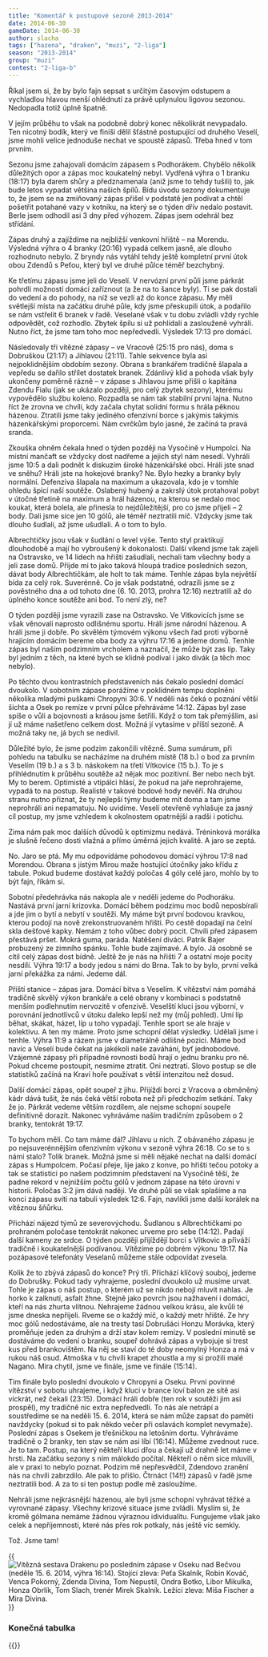 ```yaml
---
title: "Komentář k postupové sezoně 2013-2014"
date: 2014-06-30
gameDate: 2014-06-30
author: slacha
tags: ["hazena", "draken", "muzi", "2-liga"]
season: "2013-2014"
group: "muzi"
contest: "2-liga-b"
---
```


Říkal jsem si, že by bylo fajn sepsat s určitým časovým odstupem a vychladlou hlavou menší ohlédnutí za právě uplynulou ligovou sezonou. Nedopadla totiž úplně špatně.

V jejím průběhu to však na podobně dobrý konec několikrát nevypadalo. Ten nicotný bodík, který ve finiši dělil šťástné postupující od druhého Veselí, jsme mohli velice jednoduše nechat ve spoustě zápasů. Třeba hned v tom prvním.

Sezonu jsme zahajovali domácím zápasem s Podhorákem. Chybělo několik důležitých opor a zápas moc koukatelný nebyl. Vydřená výhra o 1 branku (18:17) byla darem shůry a předznamenala (aniž jsme to tehdy tušili) to, jak bude letos vypadat většina našich špílů. Bídu úvodu sezony dokumentuje to, že jsem se na zmiňovaný zápas přišel v podstatě jen podívat a chtěl pošetřit potahané vazy v kotníku, na který se o týden dřív nedalo postavit. Berle jsem odhodil asi 3 dny před výhozem. Zápas jsem odehrál bez střídání.

Zápas druhý a zajíždíme na nejbližší venkovní hřiště – na Morendu. Výsledná výhra o 4 branky (20:16) vypadá celkem jasně, ale dlouho rozhodnuto nebylo. Z bryndy nás vytáhl tehdy ještě kompletní první útok obou Zdendů s Peťou, který byl ve druhé půlce téměř bezchybný.

Ke třetímu zápasu jsme jeli do Veselí. V nervózní první půli jsme párkrát pohrdli možností domácí zaříznout (a že na to šance byly). Ti se pak dostali do vedení a do pohody, na níž se vezli až do konce zápasu. My měli světlejší místa na začátku druhé půle, kdy jsme přeskupili útok, a podařilo se nám vstřelit 6 branek v řadě. Veselané však v tu dobu zvládli vždy rychle odpovědět, což rozhodlo. Zbytek špílu si už pohlídali a zaslouženě vyhráli. Nutno říct, že jsme tam toho moc nepředvedli. Výsledek 17:13 pro domácí.

Následovaly tři vítězné zápasy – ve Vracově (25:15 pro nás), doma s Dobruškou (21:17) a Jihlavou (21:11). Tahle sekvence byla asi nejpoklidnějším obdobím sezony. Obrana s brankářem tradičně šlapala a vepředu se dařilo střílet dostatek branek. Zdánlivý klid a pohoda však byly ukončeny poměrně rázně – v zápase s Jihlavou jsme přišli o kapitána Zdendu Fialu (jak se ukázalo později, pro celý zbytek sezony), kterému vypovědělo službu koleno. Rozpadla se nám tak stabilní první lajna. Nutno říct že zrovna ve chvíli, kdy začala chytat solidní formu s hrála pěknou házenou. Ztratili jsme taky jediného ofenzivní borce s jakýmis takýmis házenkářskými proporcemi. Nám cvrčkům bylo jasné, že začíná ta pravá sranda.

Zkouška ohněm čekala hned o týden později na Vysočině v Humpolci. Na místní mančaft se vždycky dost nadřeme a jejich styl nám nesedí. Vyhráli jsme 10:5 a dali podnět k diskuzím široké házenkářské obci. Hráli jste snad ve sněhu? Hráli jste na hokejové branky? Ne. Bylo hezky a branky byly normální. Defenziva šlapala na maximum a ukazovala, kdo je v tomhle ohledu špicí naší soutěže. Oslabený hubený a zakrslý útok protahoval pobyt v útočné třetině na maximum a hrál házenou, na kterou se nedalo moc koukat, která bolela, ale přinesla to nejdůležitější, pro co jsme přijeli – 2 body. Dali jsme sice jen 10 gólů, ale téměř neztratili míč. Vždycky jsme tak dlouho šudlali, až jsme ušudlali. A o tom to bylo.

Albrechtičky jsou však v šudlání o level výše. Tento styl praktikují dlouhodobě a mají ho vybroušený k dokonalosti. Další víkend jsme tak zajeli na Ostravsko, ve 14 lidech na hřišti zašudlali, nechali tam všechny body a jeli zase domů. Přijde mi to jako taková hloupá tradice posledních sezon, dávat body Albrechtičkám, ale holt to tak máme. Tenhle zápas byla největší bída za celý rok. Suverénně. Co je však podstatné, odrazili jsme se z pověstného dna a od tohoto dne (6. 10. 2013, prohra 12:16) neztratili až do úplného konce soutěže ani bod. To není zlý, ne?

O týden později jsme vyrazili zase na Ostravsko. Ve Vítkovicích jsme se však věnovali naprosto odlišnému sportu. Hráli jsme národní házenou. A hráli jsme ji dobře. Po skvělém týmovém výkonu všech řad proti výborně hrajícím domácím bereme oba body za výhru 17:16 a jedeme domů. Tenhle zápas byl naším podzimním vrcholem a naznačil, že může být zas líp. Taky byl jedním z těch, na které bych se klidně podíval i jako divák (a těch moc nebylo).

Po těchto dvou kontrastních představeních nás čekalo poslední domácí dvoukolo. V sobotním zápase porážíme v poklidném tempu doplněni několika mladými puškami Chropyni 30:6. V neděli nás čeká o poznání větší šichta a Osek po remíze v první půlce přehráváme 14:12. Zápas byl zase spíše o vůli a bojovnosti a krásou jsme šetřili. Když o tom tak přemýšlím, asi jí už máme našetřeno celkem dost. Možná jí vytasíme v příští sezoně. A možná taky ne, já bych se nedivil.

Důležité bylo, že jsme podzim zakončili vítězně. Suma sumárum, při pohledu na tabulku se nacházíme na druhém místě (18 b.) o bod za prvním Veselím (19 b.) a s 3 b. náskokem na třetí Vítkovice (15 b.). To je s přihlédnutím k průběhu soutěže až nějak moc pozitivní. Ber nebo nech být. My to berem. Optimisté a vtipálci hlásí, že pokud na jaře neprohrajeme, vypadá to na postup. Realisté v takové bodové hody nevěří. Na druhou stranu nutno přiznat, že ty nejlepší týmy budeme mít doma a tam jsme neprohráli ani nepamatuju. No uvidíme. Veselí otevřeně vyhlašuje za jasný cíl postup, my jsme vzhledem k okolnostem opatrnější a radši i potichu.

Zima nám pak moc dalších důvodů k optimizmu nedává. Tréninková morálka je slušně řečeno dosti vlažná a přímo úměrná jejich kvalitě. A jaro se zeptá.

No. Jaro se ptá. My mu odpovídáme pohodovou domácí výhrou 17:8 nad Morendou. Obrana s jistým Mirou maže hostující útočníky jako křídu z tabule. Pokud budeme dostávat každý poločas 4 góly celé jaro, mohlo by to být fajn, říkám si.

Sobotní předehrávka nás nakopla ale v neděli jedeme do Podhoráku. Nastává první jarní krizovka. Domácí během podzimu moc bodů neposbírali a jde jim o bytí a nebytí v soutěži. My máme být první bodovou kravkou, kterou podojí na nově zrekonstruovaném hřišti. Po cestě dopadají na čelní skla dešťové kapky. Nemám z toho vůbec dobrý pocit. Chvíli před zápasem přestává pršet. Mokrá guma, paráda. Natěšení diváci. Patrik Bajer probuzený ze zimního spánku. Tohle bude zajímavé. A bylo. Já osobně se cítil celý zápas dost bídně. Ještě že je nás na hřišti 7 a ostatní moje pocity nesdílí. Výhra 19:17 a body jedou s námi do Brna. Tak to by bylo, první velká jarní překážka za námi. Jedeme dál.

Příští stanice – zápas jara. Domácí bitva s Veselím. K vítězství nám pomáhá tradičně skvělý výkon brankáře a celé obrany v kombinaci s podstatně menším podlehnutím nervozitě v ofenzivě. Veselští kluci jsou výborní, v porovnání jednotlivců v útoku daleko lepší než my (můj pohled). Umí líp běhat, skákat, házet, líp u toho vypadají. Tenhle sport se ale hraje v kolektivu. A ten my máme. Proto jsme schopní dělat výsledky. Udělali jsme i tenhle. Výhra 11:9 a rázem jsme v diametrálně odlišné pozici. Máme bod navíc a Veselí bude čekat na jakékoli naše zaváhání, byť jednobodové. Vzájemné zápasy při případné rovnosti bodů hrají o jednu branku pro ně. Pokud chceme postoupit, nesmíme ztratit. Oni neztratí. Slovo postup se dle statistiků začíná na Kraví hoře používat s větší intenzitou než dosud.

Další domácí zápas, opět soupeř z jihu. Přijíždí borci z Vracova a obměněný kádr dává tušit, že nás čeká větší robota než při předchozím setkání. Taky že jo. Párkrát vedeme větším rozdílem, ale nejsme schopni soupeře definitivně dorazit. Nakonec vyhráváme naším tradičním způsobem o 2 branky, tentokrát 19:17.

To bychom měli. Co tam máme dál? Jihlavu u nich. Z obávaného zápasu je po nejsuverénnějším ofenzivním výkonu v sezoně výhra 26:18. Co se to s námi stalo? Tolik branek. Možná jsme si měli nějaké nechat na další domácí zápas s Humpolcem. Počasí přeje, lije jako z konve, po hřišti tečou potoky a tak se statistici po našem podzimním představení na Vysočině těší, že padne rekord v nejnižším počtu gólů v jednom zápase na této úrovni v historii. Poločas 3:2 jim dává naději. Ve druhé půli se však splašíme a na konci zápasu svítí na tabuli výsledek 12:6. Fajn, navlíkli jsme další korálek na vítěznou šňůrku.

Přichází nájezd týmů ze severovýchodu. Šudlanou s Albrechtičkami po prohraném poločase tentokrát nakonec urveme pro sebe (14:12). Padají další kameny ze srdce. O týden později přijíždějí borci s Vítkovic a přiváží tradičně i koukatelnější podívanou. Vítězíme po dobrém výkonu 19:17. Na pozápasové telefonáty Veselanů můžeme stále odpovídat zvesela.

Kolik že to zbývá zápasů do konce? Prý tři. Přichází klíčový souboj, jedeme do Dobrušky. Pokud tady vyhrajeme, poslední dvoukolo už musíme urvat. Tohle je zápas o náš postup, o kterém už se nikdo nebojí mluvit nahlas. Je horko k zalknutí, asfalt žhne. Stejně jako povrch jsou nažhavení i domácí, kteří na nás zhurta vlítnou. Nehrajeme žádnou velkou krásu, ale kvůli té jsme dneska nepřijeli. Rveme se o každý míč, o každý metr hřiště. Ze hry moc gólů nedostáváme, ale na tresty tasí Dobrušáci Honzu Morávka, který proměňuje jeden za druhým a drží stav kolem remízy. V poslední minutě se dostáváme do vedení o branku, soupeř dohrává zápas a vybojuje si trest kus před brankovištěm. Na něj se staví do té doby neomylný Honza a má v rukou náš osud. Atmoška v tu chvíli krapet zhoustla a my si prožili malé Nagano. Mira chytil, jsme ve finále, jsme ve finále (15:14).

Tím finále bylo poslední dvoukolo v Chropyni a Oseku. První povinné vítězství v sobotu uhrajeme, i když kluci v brance loví balon ze sítě asi víckrát, než čekali (23:15). Domácí hráli dobře (ten rok v soutěži jim asi prospěl), my tradičně nic extra nepředvedli. To nás ale netrápí a soustředíme se na neděli 15. 6. 2014, která se nám může zapsat do paměti navždycky (pokud si to pak někdo večer při oslavách komplet nevymaže). Poslední zápas s Osekem je třešničkou na letošním dortu. Vyhráváme tradičně o 2 branky, ten stav se nám asi líbí (16:14). Můžeme zvednout ruce. Je to tam. Postup, na který někteří kluci dřou a čekají už drahně let máme v hrsti. Na začátku sezony s ním málokdo počítal. Někteří o něm sice mluvili, ale v praxi to nebylo poznat. Podzim mě nepřesvědčil, Zdendovo zranění nás na chvíli zabrzdilo. Ale pak to přišlo. Čtrnáct (14!!) zápasů v řadě jsme neztratili bod. A za to si ten postup podle mě zasloužíme.

Nehráli jsme nejkrásnější házenou, ale byli jsme schopní vyhrávat těžké a vyrovnané zápasy. Všechny krizové situace jsme zvládli. Myslím si, že kromě gólmana nemáme žádnou výraznou idividualitu. Fungujeme však jako celek a nepříjemnosti, které nás přes rok potkaly, nás ještě víc semkly.

Tož. Jsme tam!

{{<image file="/images/komentare/postupova_osek.jpg" title="Vítězná sestava Drakenu po posledním zápase v Oseku nad Bečvou (neděle 15. 6. 2014, výhra 16:14). Stojící zleva: Peťa Skalník, Robin Kováč, Venca Pokorný, Zdenda Divina, Tom Nepustil, Ondra Botko, Libor Mikulka, Honza Obrlík, Tom Slach, trenér Mirek Skalník. Ležící zleva: Míša Fischer a Mira Divina.">}}

### Konečná tabulka

{{<image file="/images/komentare/tabulka_postup.png">}}
